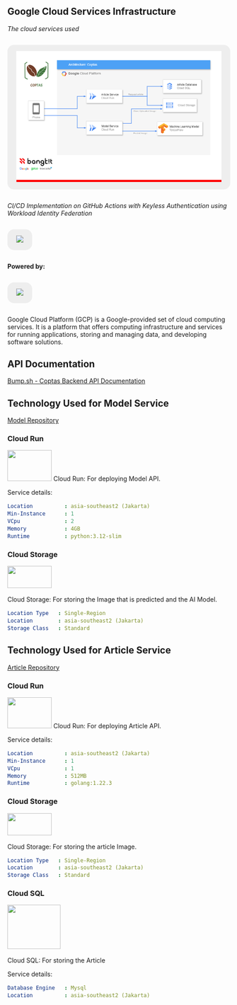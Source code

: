 ## Google Cloud Services Infrastructure

_The cloud services used_

<p style="text-align: center; background-color: #eee; display: inline-block; padding: 14px 20px; border-radius: 15px;">
<img src="https://github.com/C241-PS120/.github/blob/main/profile/image/cloud-infrastructure.png?raw=true" width="800"/>
</p>

_CI/CD Implementation on GitHub Actions with Keyless Authentication using Workload Identity Federation_
<p style="text-align: center; background-color: #eee; display: inline-block; padding: 14px 20px; border-radius: 15px;">
<img src="https://github.com/C241-PS120/bangkit-cloud-computing/assets/87903309/37e1c3c3-9d84-43f3-af07-e7a455d50d8f?raw=true" width="800"/>
</p>


**Powered by:**

<p style="text-align: center; background-color: #eee; display: inline-block; padding: 14px 20px; border-radius: 15px;">
<img src="https://upload.wikimedia.org/wikipedia/commons/5/51/Google_Cloud_logo.svg" width="250"/>
</p>

Google Cloud Platform (GCP) is a Google-provided set of cloud computing services. It is a platform that offers computing infrastructure and services for running applications, storing and managing data, and developing software solutions.

## API Documentation
[Bump.sh - Coptas Backend API Documentation](https://bump.sh/coptas/doc/backend-api)

## Technology Used for Model Service

[Model Repository](https://github.com/C241-PS120/bangkit-cloud-computing/tree/model)

### Cloud Run

<img src="https://www.svgrepo.com/show/375383/cloud-run.svg" width="100" height="70"/>
Cloud Run: For deploying Model API.

Service details:

```YAML
Location          : asia-southeast2 (Jakarta)
Min-Instance      : 1
VCpu              : 2
Memory            : 4GB
Runtime           : python:3.12-slim
```

### Cloud Storage

<img src="https://symbols.getvecta.com/stencil_4/47_google-cloud-storage.fee263d33a.svg" width="100" height="50"/>

Cloud Storage: For storing the Image that is predicted and the AI Model.

```YAML
Location Type   : Single-Region
Location        : asia-southeast2 (Jakarta)
Storage Class   : Standard
```

## Technology Used for Article Service

[Article Repository](https://github.com/C241-PS120/bangkit-cloud-computing/tree/article)

### Cloud Run

<img src="https://www.svgrepo.com/show/375383/cloud-run.svg" width="100" height="70"/>
Cloud Run: For deploying Article API.

Service details:

```YAML
Location          : asia-southeast2 (Jakarta)
Min-Instance      : 1
VCpu              : 1
Memory            : 512MB
Runtime           : golang:1.22.3
```

### Cloud Storage

<img src="https://symbols.getvecta.com/stencil_4/47_google-cloud-storage.fee263d33a.svg" width="100" height="50"/>

Cloud Storage: For storing the article Image.

```YAML
Location Type   : Single-Region
Location        : asia-southeast2 (Jakarta)
Storage Class   : Standard
```

### Cloud SQL

<img src="https://www.svgrepo.com/show/375389/cloud-sql.svg" width="120" height="100"/>

Cloud SQL: For storing the Article

Service details:

```YAML
Database Engine   : Mysql
Location          : asia-southeast2 (Jakarta)
```
